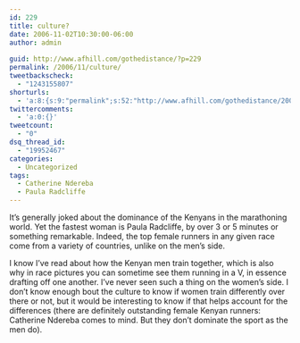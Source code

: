 ```yaml
---
id: 229
title: culture?
date: 2006-11-02T10:30:00-06:00
author: admin
  
guid: http://www.afhill.com/gothedistance/?p=229
permalink: /2006/11/culture/
tweetbackscheck:
  - "1243155807"
shorturls:
  - 'a:8:{s:9:"permalink";s:52:"http://www.afhill.com/gothedistance/2006/11/culture/";s:7:"tinyurl";s:25:"http://tinyurl.com/d9qna7";s:4:"isgd";s:17:"http://is.gd/h9WF";s:5:"bitly";s:18:"http://bit.ly/Crb5";s:5:"snipr";s:22:"http://snipr.com/ap0iy";s:5:"snurl";s:22:"http://snurl.com/ap0iy";s:7:"snipurl";s:24:"http://snipurl.com/ap0iy";s:4:"trim";s:17:"http://tr.im/cjor";}'
twittercomments:
  - 'a:0:{}'
tweetcount:
  - "0"
dsq_thread_id:
  - "19952467"
categories:
  - Uncategorized
tags:
  - Catherine Ndereba
  - Paula Radcliffe
---
```

It&#8217;s generally joked about the dominance of the Kenyans in the marathoning world. Yet the fastest woman is Paula Radcliffe, by over 3 or 5 minutes or something remarkable. Indeed, the top female runners in any given race come from a variety of countries, unlike on the men&#8217;s side. 

I know I&#8217;ve read about how the Kenyan men train together, which is also why in race pictures you can sometime see them running in a V, in essence drafting off one another. I&#8217;ve never seen such a thing on the women&#8217;s side. I don&#8217;t know enough bout the culture to know if women train differently over there or not, but it would be interesting to know if that helps account for the differences (there are definitely outstanding female Kenyan runners: Catherine Ndereba comes to mind. But they don&#8217;t dominate the sport as the men do).